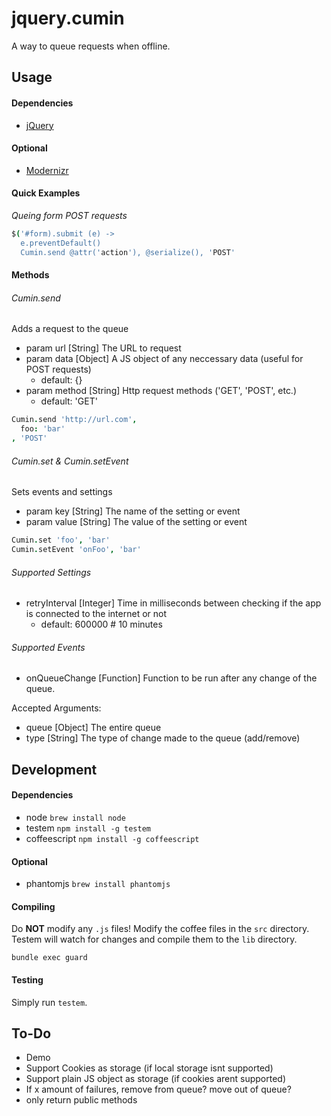 # jquery.cumin
A way to queue requests when offline.

## Usage

#### Dependencies
* [jQuery](http://jquery.com)

#### Optional
* [Modernizr](http://modernizr.com)

#### Quick Examples
_Queing form POST requests_
```coffee
$('#form).submit (e) ->
  e.preventDefault()
  Cumin.send @attr('action'), @serialize(), 'POST'
```
#### Methods

###### Cumin.send
Adds a request to the queue

* param url     [String]  The URL to request
* param data    [Object]  A JS object of any neccessary data (useful for POST requests)
  * default: {}
* param method  [String]  Http request methods ('GET', 'POST', etc.)
  * default: 'GET'

```coffee
Cumin.send 'http://url.com',
  foo: 'bar'
, 'POST'
```

###### Cumin.set & Cumin.setEvent
Sets events and settings

* param key   [String]  The name of the setting or event
* param value [String]  The value of the setting or event

```coffee
Cumin.set 'foo', 'bar'
Cumin.setEvent 'onFoo', 'bar'
```

###### Supported Settings
* retryInterval  [Integer] Time in milliseconds between checking if the app is connected to the internet or not
  * default: 600000                 # 10 minutes

###### Supported Events
* onQueueChange [Function] Function to be run after any change of the queue.

Accepted Arguments:
* queue   [Object]  The entire queue
* type    [String]  The type of change made to the queue (add/remove)

## Development

#### Dependencies
* node `brew install node`
* testem `npm install -g testem`
* coffeescript `npm install -g coffeescript`

#### Optional
* phantomjs `brew install phantomjs`

#### Compiling
Do **NOT** modify any `.js` files!  Modify the coffee files in the `src` directory.  Testem will watch for changes and compile them to the `lib` directory.

`bundle exec guard`

#### Testing
Simply run `testem`.

## To-Do
* Demo
* Support Cookies as storage (if local storage isnt supported)
* Support plain JS object as storage (if cookies arent supported)
* If x amount of failures, remove from queue? move out of queue?
* only return public methods
